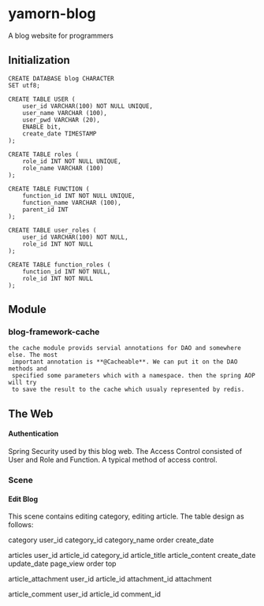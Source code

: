 # yamorn-blog
A blog website for programmers

## Initialization
    CREATE DATABASE blog CHARACTER
    SET utf8;
    
    CREATE TABLE USER (
        user_id VARCHAR(100) NOT NULL UNIQUE,
        user_name VARCHAR (100),
        user_pwd VARCHAR (20),
        ENABLE bit,
        create_date TIMESTAMP
    );
    
    CREATE TABLE roles (
        role_id INT NOT NULL UNIQUE,
        role_name VARCHAR (100)
    );
    
    CREATE TABLE FUNCTION (
        function_id INT NOT NULL UNIQUE,
        function_name VARCHAR (100),
        parent_id INT
    );
    
    CREATE TABLE user_roles (
        user_id VARCHAR(100) NOT NULL,
        role_id INT NOT NULL
    );
    
    CREATE TABLE function_roles (
        function_id INT NOT NULL,
        role_id INT NOT NULL
    );

## Module
### blog-framework-cache
    the cache module provids servial annotations for DAO and somewhere else. The most
     important annotation is **@Cacheable**. We can put it on the DAO methods and
     specified some parameters which with a namespace. then the spring AOP will try
     to save the result to the cache which usualy represented by redis.

## The Web
#### Authentication
Spring Security used by this blog web. The Access Control consisted of User and Role and Function. A typical
method of access control.
### Scene
#### Edit Blog
This scene contains editing category, editing article. The table design as follows:

category
user_id
category_id
category_name
order
create_date


articles
user_id
article_id
category_id
article_title
article_content
create_date
update_date
page_view
order
top


article_attachment
user_id
article_id
attachment_id
attachment

article_comment
user_id
article_id
comment_id






